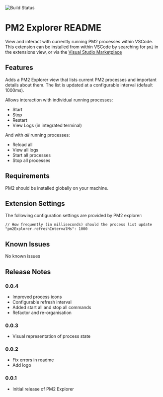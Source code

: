 ![Build Status](https://travis-ci.com/alsiola/pm2-explorer.svg?branch=master)

# PM2 Explorer README

View and interact with currently running PM2 processes within VSCode.  This extension can be installed from within VSCode by searching for `pm2` in the extensions view, or via the [Visual Studio Marketplace](https://marketplace.visualstudio.com/items?itemName=alex-young.pm2-explorer)

## Features

Adds a PM2 Explorer view that lists current PM2 processes and important details about them. The list is updated at a configurable interval (default 1000ms).

Allows interaction with individual running processes: 

 * Start
 * Stop
 * Restart
 * View Logs (in integrated terminal)

And with *all* running processes:

 * Reload all
 * View all logs
 * Start all processes
 * Stop all processes

## Requirements

PM2 should be installed globally on your machine.

## Extension Settings

 The following configuration settings are provided by PM2 explorer:

```
// How frequently (in milliseconds) should the process list update
"pm2Explorer.refreshIntervalMs": 1000
```

## Known Issues

No known issues

## Release Notes
### 0.0.4
* Improved process icons
* Configurable refresh interval
* Added start all and stop all commands
* Refactor and re-organisation

### 0.0.3

* Visual representation of process state

### 0.0.2

* Fix errors in readme
* Add logo

### 0.0.1

* Initial release of PM2 Explorer
